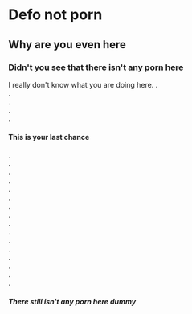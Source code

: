 # Defo not porn

## Why are you even here

### Didn't you see that there isn't any porn here

I really don't know what you are doing here.
.   
.   
.   
.   
.    
#### This is your last chance
.   
.   
.   
.   
.   
.  
.   
.   
.   
.   
.   
.   
.   
.   
.   
.   
##### There still isn't any porn here dummy

